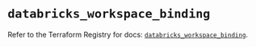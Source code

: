 # `databricks_workspace_binding`

Refer to the Terraform Registry for docs: [`databricks_workspace_binding`](https://registry.terraform.io/providers/databricks/databricks/1.50.0/docs/resources/workspace_binding).
